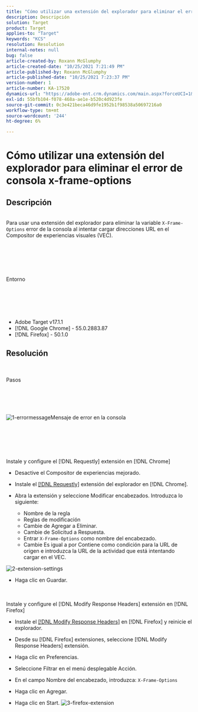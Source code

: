 ```yaml
---
title: "Cómo utilizar una extensión del explorador para eliminar el error de consola x-frame-options"
description: Descripción
solution: Target
product: Target
applies-to: "Target"
keywords: "KCS"
resolution: Resolution
internal-notes: null
bug: false
article-created-by: Roxann McGlumphy
article-created-date: "10/25/2021 7:21:49 PM"
article-published-by: Roxann McGlumphy
article-published-date: "10/25/2021 7:23:37 PM"
version-number: 1
article-number: KA-17520
dynamics-url: "https://adobe-ent.crm.dynamics.com/main.aspx?forceUCI=1&pagetype=entityrecord&etn=knowledgearticle&id=833768cb-c835-ec11-b6e6-000d3a3485ea"
exl-id: 55bfb104-f078-468a-ae1e-b520c4d923fe
source-git-commit: 0c3e421beca46d9fe1952b1f98538a50697216a0
workflow-type: tm+mt
source-wordcount: '244'
ht-degree: 6%

---
```


# Cómo utilizar una extensión del explorador para eliminar el error de consola x-frame-options

## Descripción

<br>Para usar una extensión del explorador para eliminar la variable `X-Frame-Options` error de la consola al intentar cargar direcciones URL en el Compositor de experiencias visuales (VEC).<br><br><br> <br><br> <br><br>Entorno<br><br><br><br> <br><br>
- Adobe Target v17.1.1
- [!DNL Google Chrome] - 55.0.2883.87
- [!DNL Firefox] - 50.1.0



## Resolución

<br><br>Pasos<br><br><br><br><br><br>![1-errormessage](https://helpx.adobe.com/content/dam/help/en/target/kb/how-to-use-a-browser-extension-to-remove-x-frame-options-console/jcr%3acontent/main-pars/image/1-errormessage.jpg "1-errormessage")Mensaje de error en la consola<br><br><br><br><br> <br><br>Instale y configure el [!DNL Requestly] extensión en [!DNL Chrome]
- Desactive el Compositor de experiencias mejorado.


- Instale el [[!DNL Requestly]](https://chrome.google.com/webstore/detail/requestly/mdnleldcmiljblolnjhpnblkcekpdkpa?hl=en) extensión del explorador en [!DNL Chrome].


- Abra la extensión y seleccione Modificar encabezados. Introduzca lo siguiente:

   - Nombre de la regla
   - Reglas de modificación
   - Cambie de Agregar a Eliminar.
   - Cambie de Solicitud a Respuesta.
   - Entrar `X-Frame-Options` como nombre del encabezado.
   - Cambie Es igual a por Contiene como condición para la URL de origen e introduzca la URL de la actividad que está intentando cargar en el VEC.

![2-extension-settings](https://helpx.adobe.com/content/dam/help/en/target/kb/how-to-use-a-browser-extension-to-remove-x-frame-options-console/jcr%3acontent/main-pars/procedure/proc_par/step_2/step_par/image/2-extension-settings.png "2-extension-settings")


- Haga clic en Guardar.



 <br><br>Instale y configure el [!DNL Modify Response Headers] extensión en [!DNL Firefox]
- Instale el [[!DNL Modify Response Headers]](https://addons.mozilla.org/en-us/firefox/addon/modify-response-headers/) en [!DNL Firefox] y reinicie el explorador.


- Desde su [!DNL Firefox] extensiones, seleccione [!DNL Modify Response Headers] extensión.


- Haga clic en Preferencias.


- Seleccione Filtrar en el menú desplegable Acción.


- En el campo Nombre del encabezado, introduzca: `X-Frame-Options`


- Haga clic en Agregar.


- Haga clic en Start.
   ![3-firefox-extension](https://helpx.adobe.com/content/dam/help/en/target/kb/how-to-use-a-browser-extension-to-remove-x-frame-options-console/jcr%3acontent/main-pars/procedure_1532616470/proc_par/step_1817832849/step_par/image/3-firefox-extension.png "3-firefox-extension")

